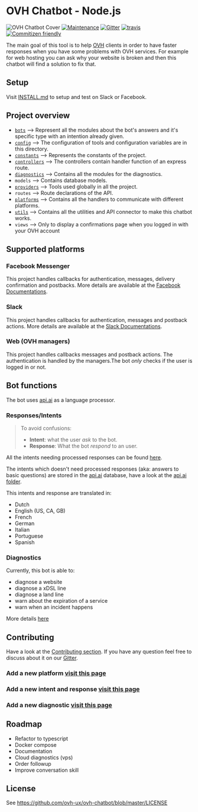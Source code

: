 # OVH Chatbot - Node.js

![OVH Chatbot Cover](FBcover.png)
[![Maintenance](https://img.shields.io/maintenance/yes/2017.svg)]() [![Gitter](https://img.shields.io/gitter/room/nwjs/nw.js.svg)](https://gitter.im/ovh/ux) [![travis](https://travis-ci.org/ovh-ux/ovh-chatbot.svg?branch=master)](https://travis-ci.org/ovh-ux/ovh-chatbot) [![Commitizen friendly](https://img.shields.io/badge/commitizen-friendly-brightgreen.svg)](https://github.com/ovh-ux/cz-ovh-commit)

The main goal of this tool is to help [OVH](https://ovh.com) clients in order to have faster responses when you have some problems with OVH services. For example for web hosting you can ask why your website is broken and then this chatbot will find a solution to fix that.

## Setup
Visit [INSTALL.md](INSTALL.md) to setup and test on Slack or Facebook.


## Project overview
+ [`bots`](bots/README.md) --> Represent all the modules about the bot's answers and it's specific type with an intention already given.
+ [`config`](config/README.md) --> The configuration of tools and configuration variables are in this directory.
+ [`constants`](constants/README.md) --> Represents the constants of the project.
+ [`controllers`](controllers/README.md) --> The controllers contain handler function of an express route.
+ [`diagnostics`](diagnostics/README.md) --> Contains all the modules for the diagnostics.
+ `models` --> Contains database models.
+ [`providers`](providers/README.md) --> Tools used globally in all the project.
+ `routes` --> Route declarations of the API.
+ [`platforms`](platforms/README.md) --> Contains all the handlers to communicate with different platforms.
+ [`utils`](utils/README.md) --> Contains all the utilities and API connector to make this chatbot works.
+ `views` --> Only to display a confirmations page when you logged in with your OVH account


## Supported platforms

### Facebook Messenger
This project handles callbacks for authentication, messages, delivery confirmation and postbacks. More details are available at the [Facebook Documentations](https://developers.facebook.com/docs/messenger-platform/webhook-reference).

### Slack
This project handles callbacks for authentication, messages and postback actions. More details are available at the [Slack Documentations](https://api.slack.com/).

### Web (OVH managers)
This project handles callbacks messages and postback actions. The authentication is handled by the managers.The bot *only* checks if the user is logged in or not.

## Bot functions

The bot uses [api.ai](https://www.api.ai) as a language processor.

### Responses/Intents

> To avoid confusions:
> + **Intent**: what the user *ask* to the bot.
> + **Response**: What the bot *respond* to an user.

All the intents needing processed responses can be found [here](bots/).

The intents which doesn't need processed responses (aka: answers to basic questions) are stored in the [api.ai](https://www.api.ai) database, have a look at the [api.ai folder](apiai/).

This intents and response are translated in:
+ Dutch
+ English (US, CA, GB)
+ French
+ German
+ Italian
+ Portuguese
+ Spanish

### Diagnostics
Currently, this bot is able to:
+ diagnose a website
+ diagnose a xDSL line
+ diagnose a land line
+ warn about the expiration of a service
+ warn when an incident happens

More details [here](diagnostics/)


## Contributing

Have a look at the [Contributing section](CONTRIBUTING.md). If you have any question feel free to discuss about it  on our [Gitter](https://gitter.im/ovh/ux).

### Add a new platform [visit this page](platforms/README.md)

### Add a new intent and response [visit this page](bots/README.md)

### Add a new diagnostic [visit this page](diagnostics/README.md)


## Roadmap

+ Refactor to typescript
+ Docker compose
+ Documentation
+ Cloud diagnostics (vps)
+ Order followup
+ Improve conversation skill

## License
See https://github.com/ovh-ux/ovh-chatbot/blob/master/LICENSE

